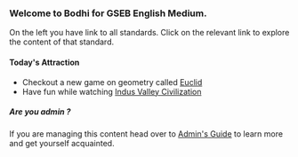 ### Welcome to Bodhi for GSEB English Medium.

On the left you have link to all standards. Click on the relevant link to explore the content of that standard.

#### Today's Attraction
* Checkout a new game on geometry called [Euclid](http://euclidthegame.com/)
* Have fun while watching [Indus Valley Civilization](https://www.youtube.com/watch?v=n7ndRwqJYDM)

##### Are you admin ?
If you are managing this content head over to [Admin's Guide](/Admin) to learn more and get yourself acquainted.